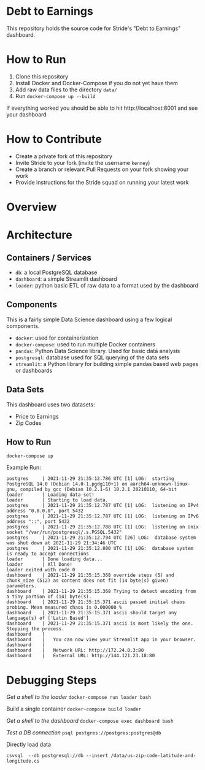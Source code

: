 # Debt to Earnings
This repository holds the source code for Stride's "Debt to Earnings" dashboard.

# How to Run

1. Clone this repository
1. Install Docker and Docker-Compose if you do not yet have them
1. Add raw data files to the directory `data/`
1. Run `docker-compose up --build`

If everything worked you should be able to hit http://localhost:8001 and see your dashboard

# How to Contribute

* Create a private fork of this repository
* Invite Stride to your fork (invite the username `kenney`)
* Create a branch or relevant Pull Requests on your fork showing your work
* Provide instructions for the Stride squad on running your latest work

# Overview

# Architecture

## Containers / Services
 - `db`: a local PostgreSQL database
 - `dashboard`: a simple Streamlit dashboard  
 - `loader`: python basic ETL of raw data to a format used by the dashboard

## Components

This is a fairly simple Data Science dashboard using a few logical components.

- `docker`: used for containerization
- `docker-compose`: used to run multiple Docker containers
- `pandas`: Python Data Science library. Used for basic data analysis
- `postgresql`: database used for SQL querying of the data sets  
- `streamlit`: a Python library for building simple pandas based web pages or dashboards

## Data Sets

This dashboard uses two datasets:

- Price to Earnings
- Zip Codes

## How to Run
`docker-compose up`

Example Run:
```
postgres     | 2021-11-29 21:35:12.786 UTC [1] LOG:  starting PostgreSQL 14.0 (Debian 14.0-1.pgdg110+1) on aarch64-unknown-linux-gnu, compiled by gcc (Debian 10.2.1-6) 10.2.1 20210110, 64-bit
loader       | Loading data set!
loader       | Starting to load data.
postgres     | 2021-11-29 21:35:12.787 UTC [1] LOG:  listening on IPv4 address "0.0.0.0", port 5432
postgres     | 2021-11-29 21:35:12.787 UTC [1] LOG:  listening on IPv6 address "::", port 5432
postgres     | 2021-11-29 21:35:12.788 UTC [1] LOG:  listening on Unix socket "/var/run/postgresql/.s.PGSQL.5432"
postgres     | 2021-11-29 21:35:12.794 UTC [26] LOG:  database system was shut down at 2021-11-29 21:34:46 UTC
postgres     | 2021-11-29 21:35:12.800 UTC [1] LOG:  database system is ready to accept connections
loader       | Done loading data...
loader       | All Done!
loader exited with code 0
dashboard    | 2021-11-29 21:35:15.368 override steps (5) and chunk_size (512) as content does not fit (14 byte(s) given) parameters.
dashboard    | 2021-11-29 21:35:15.368 Trying to detect encoding from a tiny portion of (14) byte(s).
dashboard    | 2021-11-29 21:35:15.371 ascii passed initial chaos probing. Mean measured chaos is 0.000000 %
dashboard    | 2021-11-29 21:35:15.371 ascii should target any language(s) of ['Latin Based']
dashboard    | 2021-11-29 21:35:15.371 ascii is most likely the one. Stopping the process.
dashboard    |
dashboard    |   You can now view your Streamlit app in your browser.
dashboard    |
dashboard    |   Network URL: http://172.24.0.3:80
dashboard    |   External URL: http://144.121.23.18:80
```



# Debugging Steps

*Get a shell to the loader*
`docker-compose run loader bash`

Build a single container
`docker-compose build loader`

*Get a shell to the dashboard*
`docker-compose exec dashboard bash`

*Test a DB connection*
`psql postgres://postgres:postgres@db`

Directly load data
```
csvsql  --db postgresql://db --insert /data/us-zip-code-latitude-and-longitude.cs
```
